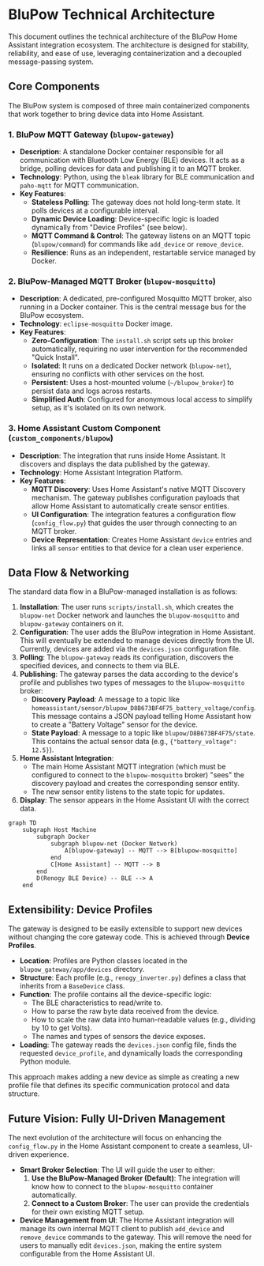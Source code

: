 # BluPow Technical Architecture

This document outlines the technical architecture of the BluPow Home Assistant integration ecosystem. The architecture is designed for stability, reliability, and ease of use, leveraging containerization and a decoupled message-passing system.

## Core Components

The BluPow system is composed of three main containerized components that work together to bring device data into Home Assistant.

### 1. BluPow MQTT Gateway (`blupow-gateway`)

*   **Description**: A standalone Docker container responsible for all communication with Bluetooth Low Energy (BLE) devices. It acts as a bridge, polling devices for data and publishing it to an MQTT broker.
*   **Technology**: Python, using the `bleak` library for BLE communication and `paho-mqtt` for MQTT communication.
*   **Key Features**:
    *   **Stateless Polling**: The gateway does not hold long-term state. It polls devices at a configurable interval.
    *   **Dynamic Device Loading**: Device-specific logic is loaded dynamically from "Device Profiles" (see below).
    *   **MQTT Command & Control**: The gateway listens on an MQTT topic (`blupow/command`) for commands like `add_device` or `remove_device`.
    *   **Resilience**: Runs as an independent, restartable service managed by Docker.

### 2. BluPow-Managed MQTT Broker (`blupow-mosquitto`)

*   **Description**: A dedicated, pre-configured Mosquitto MQTT broker, also running in a Docker container. This is the central message bus for the BluPow ecosystem.
*   **Technology**: `eclipse-mosquitto` Docker image.
*   **Key Features**:
    *   **Zero-Configuration**: The `install.sh` script sets up this broker automatically, requiring no user intervention for the recommended "Quick Install".
    *   **Isolated**: It runs on a dedicated Docker network (`blupow-net`), ensuring no conflicts with other services on the host.
    *   **Persistent**: Uses a host-mounted volume (`~/blupow_broker`) to persist data and logs across restarts.
    *   **Simplified Auth**: Configured for anonymous local access to simplify setup, as it's isolated on its own network.

### 3. Home Assistant Custom Component (`custom_components/blupow`)

*   **Description**: The integration that runs inside Home Assistant. It discovers and displays the data published by the gateway.
*   **Technology**: Home Assistant Integration Platform.
*   **Key Features**:
    *   **MQTT Discovery**: Uses Home Assistant's native MQTT Discovery mechanism. The gateway publishes configuration payloads that allow Home Assistant to automatically create sensor entities.
    *   **UI Configuration**: The integration features a configuration flow (`config_flow.py`) that guides the user through connecting to an MQTT broker.
    *   **Device Representation**: Creates Home Assistant `device` entries and links all `sensor` entities to that device for a clean user experience.

## Data Flow & Networking

The standard data flow in a BluPow-managed installation is as follows:

1.  **Installation**: The user runs `scripts/install.sh`, which creates the `blupow-net` Docker network and launches the `blupow-mosquitto` and `blupow-gateway` containers on it.
2.  **Configuration**: The user adds the BluPow integration in Home Assistant. This will eventually be extended to manage devices directly from the UI. Currently, devices are added via the `devices.json` configuration file.
3.  **Polling**: The `blupow-gateway` reads its configuration, discovers the specified devices, and connects to them via BLE.
4.  **Publishing**: The gateway parses the data according to the device's profile and publishes two types of messages to the `blupow-mosquitto` broker:
    *   **Discovery Payload**: A message to a topic like `homeassistant/sensor/blupow_D8B673BF4F75_battery_voltage/config`. This message contains a JSON payload telling Home Assistant how to create a "Battery Voltage" sensor for the device.
    *   **State Payload**: A message to a topic like `blupow/D8B673BF4F75/state`. This contains the actual sensor data (e.g., `{"battery_voltage": 12.5}`).
5.  **Home Assistant Integration**:
    *   The main Home Assistant MQTT integration (which must be configured to connect to the `blupow-mosquitto` broker) "sees" the discovery payload and creates the corresponding sensor entity.
    *   The new sensor entity listens to the state topic for updates.
6.  **Display**: The sensor appears in the Home Assistant UI with the correct data.

```mermaid
graph TD
    subgraph Host Machine
        subgraph Docker
            subgraph blupow-net (Docker Network)
                A[blupow-gateway] -- MQTT --> B[blupow-mosquitto]
            end
            C[Home Assistant] -- MQTT --> B
        end
        D(Renogy BLE Device) -- BLE --> A
    end
```

## Extensibility: Device Profiles

The gateway is designed to be easily extensible to support new devices without changing the core gateway code. This is achieved through **Device Profiles**.

*   **Location**: Profiles are Python classes located in the `blupow_gateway/app/devices` directory.
*   **Structure**: Each profile (e.g., `renogy_inverter.py`) defines a class that inherits from a `BaseDevice` class.
*   **Function**: The profile contains all the device-specific logic:
    *   The BLE characteristics to read/write to.
    *   How to parse the raw byte data received from the device.
    *   How to scale the raw data into human-readable values (e.g., dividing by 10 to get Volts).
    *   The names and types of sensors the device exposes.
*   **Loading**: The gateway reads the `devices.json` config file, finds the requested `device_profile`, and dynamically loads the corresponding Python module.

This approach makes adding a new device as simple as creating a new profile file that defines its specific communication protocol and data structure.

## Future Vision: Fully UI-Driven Management

The next evolution of the architecture will focus on enhancing the `config_flow.py` in the Home Assistant component to create a seamless, UI-driven experience.

*   **Smart Broker Selection**: The UI will guide the user to either:
    1.  **Use the BluPow-Managed Broker (Default)**: The integration will know how to connect to the `blupow-mosquitto` container automatically.
    2.  **Connect to a Custom Broker**: The user can provide the credentials for their own existing MQTT setup.
*   **Device Management from UI**: The Home Assistant integration will manage its own internal MQTT client to publish `add_device` and `remove_device` commands to the gateway. This will remove the need for users to manually edit `devices.json`, making the entire system configurable from the Home Assistant UI.

